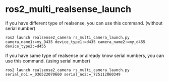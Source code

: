 # ros2_multi_realsense_launch

If you have different type of realsense, you can use this command. (without serial number)

```
ros2 launch realsense2_camera rs_multi_camera_launch.py camera_name1:=my_D435 device_type1:=d435 camera_name2:=my_d455 device_type2:=d455
```


If you have same type of realsense or already know serial numbers, you can use this command. (using serial number)

```
ros2 launch realsense2_camera rs_multi_camera_launch.py serial_no1:=_036522070660 serial_no2:=_725112060349
```
